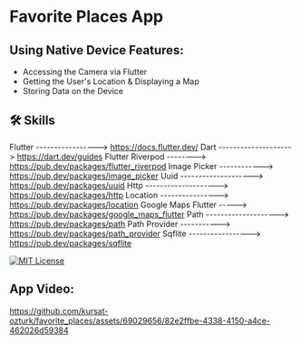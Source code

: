 # Favorite Places App

## Using Native Device Features:

- Accessing the Camera via Flutter
- Getting the User's Location & Displaying a Map
- Storing Data on the Device

## 🛠 Skills
Flutter -----------------> https://docs.flutter.dev/
Dart --------------------> https://dart.dev/guides
Flutter Riverpod --------> https://pub.dev/packages/flutter_riverpod
Image Picker ------------> https://pub.dev/packages/image_picker
Uuid --------------------> https://pub.dev/packages/uuid
Http --------------------> https://pub.dev/packages/http
Location ----------------> https://pub.dev/packages/location 
Google Maps Flutter -----> https://pub.dev/packages/google_maps_flutter
Path --------------------> https://pub.dev/packages/path
Path Provider -----------> https://pub.dev/packages/path_provider
Sqflite -----------------> https://pub.dev/packages/sqflite

[![MIT License](https://img.shields.io/badge/License-MIT-green.svg)](https://choosealicense.com/licenses/mit/)

## App Video:

https://github.com/kursat-ozturk/favorite_places/assets/69029656/82e2ffbe-4338-4150-a4ce-462026d59384



